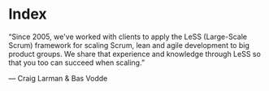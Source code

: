 # Index

“Since 2005, we've worked with clients to apply the LeSS (Large-Scale Scrum) framework for scaling Scrum, lean and agile development to big product groups. We share that experience and knowledge through LeSS so that you too can succeed when scaling.”

— Craig Larman & Bas Vodde
